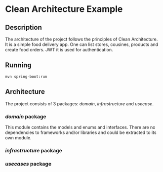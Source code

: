 
# Clean Architecture Example

## Description

The architecture of the project follows the principles of Clean Architecture. It is a simple food delivery app. One can list stores, cousines, products and create food orders. JWT it is used for authentication.

## Running

`mvn spring-boot:run`

## Architecture

The project consists of 3 packages: *domain*, *infrastructure* and *usecase*.

### *domain* package

This module contains the models and enums and interfaces.
There are no dependencies to frameworks and/or libraries and could be extracted to its own module.

### *infrastructure* package

### *usecases* package

